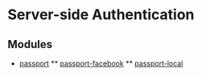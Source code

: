# Server-side Authentication

## Modules

* [passport](https://github.com/jaredhanson/passport)
** [passport-facebook](https://github.com/jaredhanson/passport-facebook)
** [passport-local](https://github.com/jaredhanson/passport-facebook)
